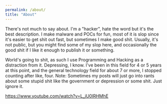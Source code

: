 ```yaml
---
permalink: /about/
title: "About"
---
```


There's not much to say about. I'm a "hacker", hate the word but it's the best description. I make malware and POCs for fun, most of it is slop since it's easier to get shit out fast, but sometimes I make good shit. Usually, it's not public, but you might find some of my slop here, and occasionally the good shit if I like it enough to publish it or something.

World's going to shit, as such I use Programming and Hacking as a distraction from it. Depressing, I know. I've been in this field for 4 or 5 years at this point, and the general technology field for about 7 or more, I stopped counting after like, four.
Note: Sometimes my posts will just go into rants about some stupid shit like the government or depression or some shit. Just ignore it.

https://www.youtube.com/watch?v=L_iU0lRHMhE